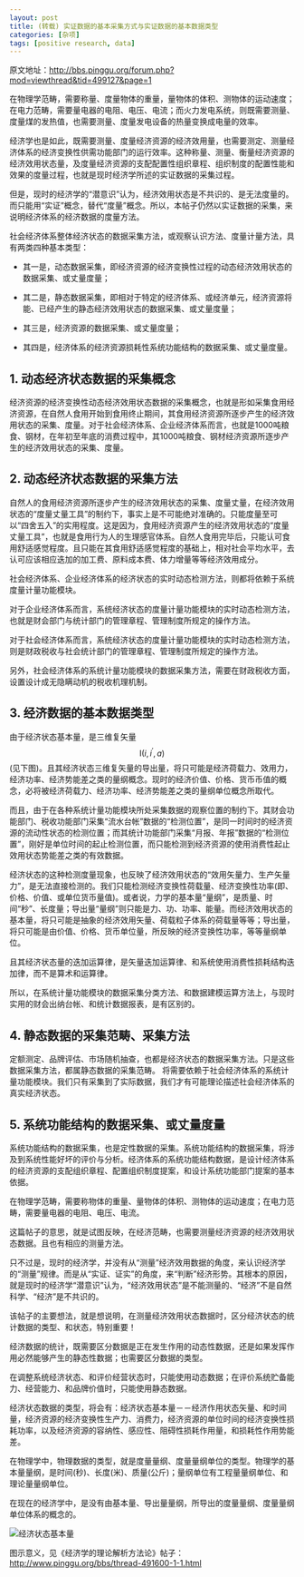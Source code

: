 ```yaml
---
layout: post
title: (转载) 实证数据的基本采集方式与实证数据的基本数据类型
categories: [杂项]
tags: [positive research, data]
---
```


原文地址：<http://bbs.pinggu.org/forum.php?mod=viewthread&tid=499127&page=1>

在物理学范畴，需要称量、度量物体的重量，量物体的体积、测物体的运动速度；在电力范畴，需要量电器的电阻、电压、电流；而火力发电系统，则既需要测量、度量煤的发热值，也需要测量、度量发电设备的热量变换成电量的效率。

经济学也是如此，既需要测量、度量经济资源的经济效用量，也需要测定、测量经济体系的经济变换性供需功能部门的运行效率。这种称量、测量、衡量经济资源的经济效用状态量，及度量经济资源的支配配置性组织章程、组织制度的配置性能和效果的度量过程，也就是现时经济学所述的实证数据的采集过程。

但是，现时的经济学的“潜意识”认为，经济效用状态是不共识的、是无法度量的。而只能用“实证”概念，替代“度量”概念。所以，本帖子仍然以实证数据的采集，来说明经济体系的经济数据的度量方法。

社会经济体系整体经济状态的数据采集方法，或观察认识方法、度量计量方法，具有两类四种基本类型：

- 其一是，动态数据采集，即经济资源的经济变换性过程的动态经济效用状态的数据采集、或丈量度量；

- 其二是，静态数据采集，即相对于特定的经济体系、或经济单元，经济资源将能、已经产生的静态经济效用状态的数据采集、或丈量度量；

- 其三是，经济资源的数据采集、或丈量度量；

- 其四是，经济体系的经济资源损耗性系统功能结构的数据采集、或丈量度量。

## 1. 动态经济状态数据的采集概念

经济资源的经济变换性动态经济效用状态数据的采集概念，也就是形如采集食用经济资源，在自然人食用开始到食用终止期间，其食用经济资源所逐步产生的经济效用状态的采集、度量。对于社会经济体系、企业经济体系而言，也就是1000吨粮食、钢材，在年初至年底的消费过程中，其1000吨粮食、钢材经济资源所逐步产生的经济效用状态的采集、度量。

## 2. 动态经济状态数据的采集方法

自然人的食用经济资源所逐步产生的经济效用状态的采集、度量丈量，在经济效用状态的“度量丈量工具”的制约下，事实上是不可能绝对准确的。只能度量至可以“四舍五入”的实用程度。这是因为，食用经济资源产生的经济效用状态的“度量丈量工具”，也就是食用行为人的生理感官体系。自然人食用完毕后，只能认可食用舒适感觉程度。且只能在其食用舒适感觉程度的基础上，相对社会平均水平，去认可应该相应迭加的加工费、原料成本费、体力增量等等经济效用成分。

社会经济体系、企业经济体系的经济状态的实时动态检测方法，则都将依赖于系统度量计量功能模块。

对于企业经济体系而言，系统经济状态的度量计量功能模块的实时动态检测方法，也就是财会部门与统计部门的管理章程、管理制度所规定的操作方法。

对于社会经济体系而言，系统经济状态的度量计量功能模块的实时动态检测方法，则是财政税收与社会统计部门的管理章程、管理制度所规定的操作方法。

另外，社会经济体系的系统计量功能模块的数据采集方法，需要在财政税收方面，设置设计成无隐瞒动机的税收机理机制。

## 3. 经济数据的基本数据类型

由于经济状态基本量，是三维复矢量$$\text{I}(i, i^\prime, a)$$(见下图)。且其经济状态三维复矢量的导出量，将只可能是经济荷载力、效用力，经济功率、经济势能差之类的量纲概念。现时的经济价值、价格、货币币值的概念，必将被经济荷载力、经济功率、经济势能差之类的量纲单位概念所取代。

而且，由于在各种系统计量功能模块所处采集数据的观察位置的制约下。其财会功能部门、税收功能部门采集“流水台帐”数据的“检测位置”，是同一时间时的经济资源的流动性状态的检测位置；而其统计功能部门采集“月报、年报”数据的“检测位置”，刚好是单位时间的起止检测位置，而只能检测到经济资源的使用消费性起止效用状态势能差之类的有效数据。

经济状态的这种检测度量现象，也反映了经济效用状态的“效用矢量力、生产矢量力”，是无法直接检测的。我们只能检测经济变换性荷载量、经济变换性功率(即、价格、价值、或单位货币量值)。或者说，力学的基本量“量纲”，是质量、时间“秒”、长度量；导出量“量纲”则只能是力、功、功率、能量。而经济效用状态的基本量，将只可能是抽象的经济效用矢量、荷载粒子体系的荷载量等等；导出量，将只可能是由价值、价格、货币单位量，所反映的经济变换性功率，等等量纲单位。

且其经济状态量的迭加运算律，是矢量迭加运算律、和系统使用消费性损耗结构迭加律，而不是算术和运算律。

所以，在系统计量功能模块的数据采集分类方法、和数据建模运算方法上，与现时实用的财会出纳台帐、和统计数据报表，是有区别的。

## 4. 静态数据的采集范畴、采集方法

定额测定、品牌评估、市场随机抽查，也都是经济状态的数据采集方法。只是这些数据采集方法，都属静态数据的采集范畴。
将需要依赖于社会经济体系的系统计量功能模块。我们只有采集到了实际数据，我们才有可能理论描述社会经济体系的真实经济状态。

## 5. 系统功能结构的数据采集、或丈量度量

系统功能结构的数据采集，也是定性数据的采集。系统功能结构的数据采集，将涉及到系统性能好坏的评价与分析。经济体系的系统功能结构数据，是设计经济体系的经济资源的支配组织章程、配置组织制度提案，和设计系统功能部门提案的基本依据。

在物理学范畴，需要称物体的重量、量物体的体积、测物体的运动速度；在电力范畴，需要量电器的电阻、电压、电流。

这篇帖子的意思，就是试图反映，在经济范畴，也需要测量经济资源的经济效用状态数据。且也有相应的测量方法。

只不过是，现时的经济学，并没有从“测量”经济效用数据的角度，来认识经济学的“测量”规律。而是从“实证、证实”的角度，来“判断”经济形势。其根本的原因，就是现时的经济学“潜意识”认为，“经济效用状态”是不能测量的、“经济”不是自然科学、“经济”是不共识的。

该帖子的主要想法，就是想说明，在测量经济效用状态数据时，区分经济状态的统计数据的类型、和状态，特别重要！

经济数据的统计，既需要区分数据是正在发生作用的动态性数据，还是如果发挥作用必然能够产生的静态性数据；也需要区分数据的类型。

在调整系统经济状态、和评价经营状态时，只能使用动态数据；在评价系统贮备能力、经营能力、和品牌价值时，只能使用静态数据。

经济状态数据的类型，将会有：经济状态基本量－－经济作用状态矢量、和时间量，经济资源的经济变换性生产力、消费力，经济资源的单位时间的经济变换性损耗功率，以及经济资源的容纳性、感应性、阻碍性损耗作用量，和损耗性作用势能差。

在物理学中，物理数据的类型，就是度量量纲、度量量纲单位的类型。物理学的基本量量纲，是时间(秒)、长度(米)、质量(公斤)；量纲单位有工程量量纲单位、和理论量量纲单位。

在现在的经济学中，是没有由基本量、导出量量纲，所导出的度量量纲、度量量纲单位体系的概念的。

![经济状态基本量](https://cssdpq.bn1.livefilestore.com/y2pa5i_ieDh27aai7qDx2BBDwSlzAKEJCvghTV5HatYcvbB_gWhXuaKpVrRVcxbB-n8qDyTKEtq5c1lSp487M7D1SxjNpNu1w9Rb1OsTx-5z78/%E7%BB%8F%E6%B5%8E%E7%8A%B6%E6%80%81%E5%9F%BA%E6%9C%AC%E9%87%8F.jpg?psid=1)

图示意义，见《经济学的理论解析方法论》帖子：<http://www.pinggu.org/bbs/thread-491600-1-1.html>